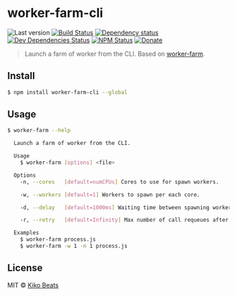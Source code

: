 # worker-farm-cli

![Last version](https://img.shields.io/github/tag/Kikobeats/worker-farm-cli.svg?style=flat-square)
[![Build Status](http://img.shields.io/travis/Kikobeats/worker-farm-cli/master.svg?style=flat-square)](https://travis-ci.org/Kikobeats/worker-farm-cli)
[![Dependency status](http://img.shields.io/david/Kikobeats/worker-farm-cli.svg?style=flat-square)](https://david-dm.org/Kikobeats/worker-farm-cli)
[![Dev Dependencies Status](http://img.shields.io/david/dev/Kikobeats/worker-farm-cli.svg?style=flat-square)](https://david-dm.org/Kikobeats/worker-farm-cli#info=devDependencies)
[![NPM Status](http://img.shields.io/npm/dm/worker-farm-cli.svg?style=flat-square)](https://www.npmjs.org/package/worker-farm-cli)
[![Donate](https://img.shields.io/badge/donate-paypal-blue.svg?style=flat-square)](https://paypal.me/Kikobeats)

> Launch a farm of worker from the CLI. Based on [worker-farm](https://github.com/rvagg/node-worker-farm).

## Install

```bash
$ npm install worker-farm-cli --global
```

## Usage

```bash
$ worker-farm --help

  Launch a farm of worker from the CLI.

  Usage
    $ worker-farm [options] <file>

  Options
    -n, --cores   [default=numCPUs] Cores to use for spawn workers.

    -w, --workers [default=1] Workers to spawn per each core.

    -d, --delay   [default=1000ms] Waiting time between spawning workers.

    -r, --retry   [default=Infinity] Max number of call requeues after unexpected worker termination.

  Examples
    $ worker-farm process.js
    $ worker-farm -w 1 -n 1 process.js
```

## License

MIT © [Kiko Beats](http://kikobeats.com)
